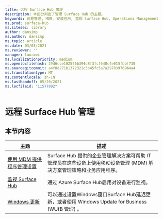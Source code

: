 ```yaml
---
title: 远程 Surface Hub 管理
description: 本部分列出了管理 Surface Hub 的主题。
keywords: 远程管理, MDM, 安装应用, 监视 Surface Hub, Operations Management Suite, OMS
ms.prod: surface-hub
ms.sitesec: library
author: dansimp
ms.author: dansimp
ms.topic: article
ms.date: 03/03/2021
ms.reviewer: ''
manager: laurawi
ms.localizationpriority: medium
ms.openlocfilehash: 29d6cce102576b394d8f3fcf648c4e015fbbf730
ms.sourcegitcommit: a4f8d271b1372321c3b45fc5a7a29703976964a4
ms.translationtype: MT
ms.contentlocale: zh-CN
ms.lasthandoff: 05/20/2021
ms.locfileid: "11577092"
---
```

# <a name="remote-surface-hub-management"></a>远程 Surface Hub 管理

## <a name="in-this-section"></a>本节内容

|主题 | 描述|
| ------ | --------------- |
| [使用 MDM 提供程序管理设置]( https://technet.microsoft.com/itpro/surface-hub/manage-settings-with-mdm-for-surface-hub) | Surface Hub 提供的企业管理解决方案可帮助 IT 管理员在这些设备上使用移动设备管理 (MDM) 解决方案管理策略和业务应用程序。|
| [监视 Surface Hub](monitor-surface-hub.md) | 通过 Azure Surface Hub启用对设备进行监视。|
| [Windows 更新](manage-windows-updates-for-surface-hub.md) | 可以通过设置Windows窗口Surface Hub延迟更新，或者使用 Windows Update for Business (WUfB 管理) 。|
